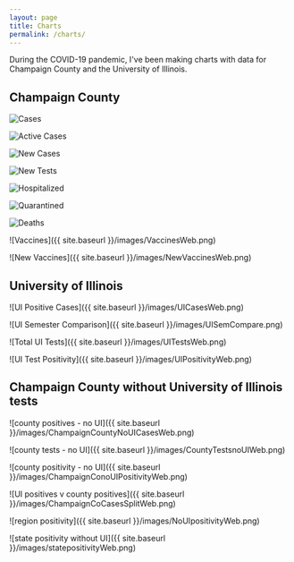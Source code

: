 ```yaml
---
layout: page
title: Charts
permalink: /charts/
---
```


During the COVID-19 pandemic, I've been making charts with data for Champaign County and the University of Illinois.

## Champaign County

![Cases](https://docs.google.com/spreadsheets/d/e/2PACX-1vTxuiLbahlulSIe_JOAof_BlK8SV5x92XJo03iUageUaQOTWrbmkZQ4rO1pBy_h0XneyMclAjO-sJq3/pubchart?oid=753736351&format=image)

![Active Cases](https://docs.google.com/spreadsheets/d/e/2PACX-1vTxuiLbahlulSIe_JOAof_BlK8SV5x92XJo03iUageUaQOTWrbmkZQ4rO1pBy_h0XneyMclAjO-sJq3/pubchart?oid=933140228&format=image)

<!--
![Change in Cases](https://docs.google.com/spreadsheets/d/e/2PACX-1vTxuiLbahlulSIe_JOAof_BlK8SV5x92XJo03iUageUaQOTWrbmkZQ4rO1pBy_h0XneyMclAjO-sJq3/pubchart?oid=691262385&format=image)
-->

![New Cases](https://docs.google.com/spreadsheets/d/e/2PACX-1vTxuiLbahlulSIe_JOAof_BlK8SV5x92XJo03iUageUaQOTWrbmkZQ4rO1pBy_h0XneyMclAjO-sJq3/pubchart?oid=369984201&format=image)

![New Tests](https://docs.google.com/spreadsheets/d/e/2PACX-1vTxuiLbahlulSIe_JOAof_BlK8SV5x92XJo03iUageUaQOTWrbmkZQ4rO1pBy_h0XneyMclAjO-sJq3/pubchart?oid=2130801865&format=image)

<!--
![Positivity](https://docs.google.com/spreadsheets/d/e/2PACX-1vTxuiLbahlulSIe_JOAof_BlK8SV5x92XJo03iUageUaQOTWrbmkZQ4rO1pBy_h0XneyMclAjO-sJq3/pubchart?oid=1051163802&format=image)
-->

![Hospitalized](https://docs.google.com/spreadsheets/d/e/2PACX-1vTxuiLbahlulSIe_JOAof_BlK8SV5x92XJo03iUageUaQOTWrbmkZQ4rO1pBy_h0XneyMclAjO-sJq3/pubchart?oid=1661560143&format=image)

![Quarantined](https://docs.google.com/spreadsheets/d/e/2PACX-1vTxuiLbahlulSIe_JOAof_BlK8SV5x92XJo03iUageUaQOTWrbmkZQ4rO1pBy_h0XneyMclAjO-sJq3/pubchart?oid=1245833059&format=image)

![Deaths](https://docs.google.com/spreadsheets/d/e/2PACX-1vTxuiLbahlulSIe_JOAof_BlK8SV5x92XJo03iUageUaQOTWrbmkZQ4rO1pBy_h0XneyMclAjO-sJq3/pubchart?oid=497400076&format=image)

![Vaccines]({{ site.baseurl }}/images/VaccinesWeb.png)

![New Vaccines]({{ site.baseurl }}/images/NewVaccinesWeb.png)

## University of Illinois

![UI Positive Cases]({{ site.baseurl }}/images/UICasesWeb.png)

![UI Semester Comparison]({{ site.baseurl }}/images/UISemCompare.png)

![Total UI Tests]({{ site.baseurl }}/images/UITestsWeb.png)

![UI Test Positivity]({{ site.baseurl }}/images/UIPositivityWeb.png)

<!--

![UI Positive Cases](https://docs.google.com/spreadsheets/d/e/2PACX-1vTxuiLbahlulSIe_JOAof_BlK8SV5x92XJo03iUageUaQOTWrbmkZQ4rO1pBy_h0XneyMclAjO-sJq3/pubchart?oid=2041206099&format=image)

![Total UI Tests](https://docs.google.com/spreadsheets/d/e/2PACX-1vTxuiLbahlulSIe_JOAof_BlK8SV5x92XJo03iUageUaQOTWrbmkZQ4rO1pBy_h0XneyMclAjO-sJq3/pubchart?oid=1591006098&format=image)

![UI Test Positivity](https://docs.google.com/spreadsheets/d/e/2PACX-1vTxuiLbahlulSIe_JOAof_BlK8SV5x92XJo03iUageUaQOTWrbmkZQ4rO1pBy_h0XneyMclAjO-sJq3/pubchart?oid=653010943&format=image)
-->

## Champaign County without University of Illinois tests

![county positives - no UI]({{ site.baseurl }}/images/ChampaignCountyNoUICasesWeb.png)

![county tests - no UI]({{ site.baseurl }}/images/CountyTestsnoUIWeb.png)

![county positivity - no UI]({{ site.baseurl }}/images/ChampaignConoUIPositivityWeb.png)

![UI positives v county positives]({{ site.baseurl }}/images/ChampaignCoCasesSplitWeb.png)

![region positivity]({{ site.baseurl }}/images/NoUIpositivityWeb.png)

![state positivity without UI]({{ site.baseurl }}/images/statepositivityWeb.png)


<!--

![county positives - no UI](https://docs.google.com/spreadsheets/d/e/2PACX-1vTxuiLbahlulSIe_JOAof_BlK8SV5x92XJo03iUageUaQOTWrbmkZQ4rO1pBy_h0XneyMclAjO-sJq3/pubchart?oid=1913158665&format=image)

![county tests - no UI](https://docs.google.com/spreadsheets/d/e/2PACX-1vTxuiLbahlulSIe_JOAof_BlK8SV5x92XJo03iUageUaQOTWrbmkZQ4rO1pBy_h0XneyMclAjO-sJq3/pubchart?oid=2060663926&format=image)

![county positivity - no UI](https://docs.google.com/spreadsheets/d/e/2PACX-1vTxuiLbahlulSIe_JOAof_BlK8SV5x92XJo03iUageUaQOTWrbmkZQ4rO1pBy_h0XneyMclAjO-sJq3/pubchart?oid=1413353239&format=image)

![UI positives v county positives](https://docs.google.com/spreadsheets/d/e/2PACX-1vTxuiLbahlulSIe_JOAof_BlK8SV5x92XJo03iUageUaQOTWrbmkZQ4rO1pBy_h0XneyMclAjO-sJq3/pubchart?oid=319686821&format=image)

![region positivity](https://docs.google.com/spreadsheets/d/e/2PACX-1vTxuiLbahlulSIe_JOAof_BlK8SV5x92XJo03iUageUaQOTWrbmkZQ4rO1pBy_h0XneyMclAjO-sJq3/pubchart?oid=1943538609&format=image)

![state positivity without UI](https://docs.google.com/spreadsheets/d/e/2PACX-1vTxuiLbahlulSIe_JOAof_BlK8SV5x92XJo03iUageUaQOTWrbmkZQ4rO1pBy_h0XneyMclAjO-sJq3/pubchart?oid=31769394&format=image)
-->

<!--

## Illinois

![New Deaths](https://docs.google.com/spreadsheets/d/e/2PACX-1vTxuiLbahlulSIe_JOAof_BlK8SV5x92XJo03iUageUaQOTWrbmkZQ4rO1pBy_h0XneyMclAjO-sJq3/pubchart?oid=805067583&format=image)

![New Tests](https://docs.google.com/spreadsheets/d/e/2PACX-1vTxuiLbahlulSIe_JOAof_BlK8SV5x92XJo03iUageUaQOTWrbmkZQ4rO1pBy_h0XneyMclAjO-sJq3/pubchart?oid=1127263786&format=image)

![New Cases](https://docs.google.com/spreadsheets/d/e/2PACX-1vTxuiLbahlulSIe_JOAof_BlK8SV5x92XJo03iUageUaQOTWrbmkZQ4rO1pBy_h0XneyMclAjO-sJq3/pubchart?oid=225685036&format=image)

![Positivity](https://docs.google.com/spreadsheets/d/e/2PACX-1vTxuiLbahlulSIe_JOAof_BlK8SV5x92XJo03iUageUaQOTWrbmkZQ4rO1pBy_h0XneyMclAjO-sJq3/pubchart?oid=221545500&format=image)

-->